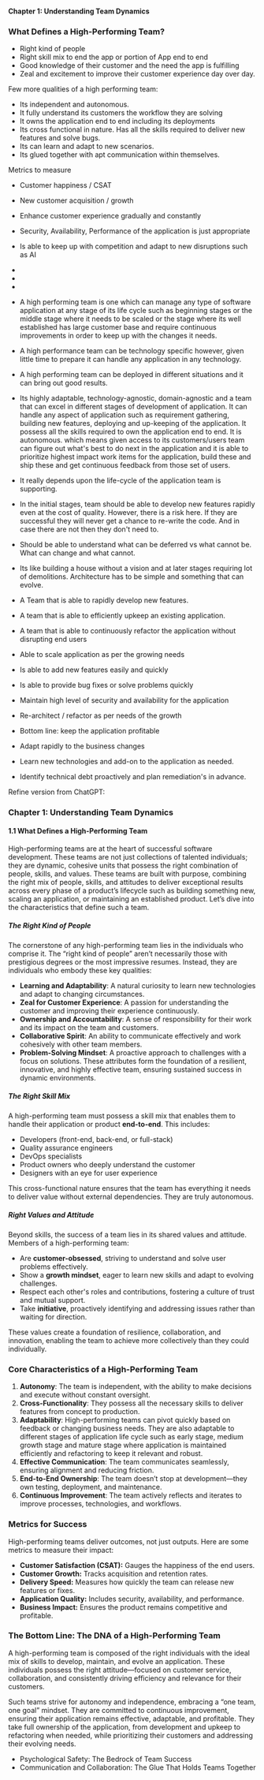 #### **Chapter 1: Understanding Team Dynamics**

### What Defines a High-Performing Team?
- Right kind of people 
- Right skill mix to end the app or portion of App end to end 
- Good knowledge of their customer and the need the app is fulfilling 
- Zeal and excitement to improve their customer experience day over day. 


Few more qualities of a high performing team:
- Its independent and autonomous. 
- It fully understand its customers the workflow they are solving 
- It owns the application end to end including its deployments 
- Its cross functional in nature. Has all the skills required to deliver new features and solve bugs. 
- Its can learn and adapt to new scenarios. 
- Its glued together with apt communication within themselves. 


Metrics to measure 
- Customer happiness / CSAT 
- New customer acquisition / growth 
- Enhance customer experience gradually and constantly 
- Security, Availability, Performance of the application is just appropriate 
- Is able to keep up with competition and adapt to new disruptions such as AI 
- 


-
- 
- A high performing team is one which can manage any type of software application at any stage of its life cycle such as beginning stages or the middle stage where it needs to be scaled or the stage where its well established has large customer base and require continuous improvements in order to keep up with the changes it needs. 
- A high performance team can be technology specific however, given little time to prepare it can handle any application in any technology. 
- A high performing team can be deployed in different situations and it can bring out good results. 
- Its highly adaptable, technology-agnostic, domain-agnostic and a team that can excel in different stages of development of application. It can handle any aspect of application such as requirement gathering, building new features, deploying and up-keeping of the application. It possess all the skills required to own the application end to end. It is autonomous. which means given access to its customers/users team can figure out what's best to do next in the application and it is able to prioritize highest impact work items for the application, build these and ship these and get continuous feedback from those set of users. 

- It really depends upon the life-cycle of the application team is supporting.
- In the initial stages, team should be able to develop new features rapidly even at the cost of quality. However, there is a risk here. If they are successful they will never get a chance to re-write the code. And in case there are not then they don't need to. 
- Should be able to understand what can be deferred vs what cannot be. What can change and what cannot. 
- Its like building a house without a vision and at later stages requiring lot of demolitions. Architecture has to be simple and something that can evolve. 
- A Team that is able to rapidly develop new features. 
- A team that is able to efficiently upkeep an existing application. 
- A team that is able to continuously refactor the application without disrupting end users 
- Able to scale application as per the growing needs 
- Is able to add new features easily and quickly 
- Is able to provide bug fixes or solve problems quickly 
- Maintain high level of security and availability for the application 
- Re-architect / refactor as per needs of the growth 
- Bottom line: keep the application profitable 
- Adapt rapidly to the business changes 
- Learn new technologies and add-on to the application as needed. 
- Identify technical debt proactively and plan remediation's in advance. 

Refine version from ChatGPT: 

### **Chapter 1: Understanding Team Dynamics**

#### **1.1 What Defines a High-Performing Team**

High-performing teams are at the heart of successful software development. These teams are not just collections of talented individuals; they are dynamic, cohesive units that possess the right combination of people, skills, and values. These teams are built with purpose, combining the right mix of people, skills, and attitudes to deliver exceptional results across every phase of a product’s lifecycle such as building something new, scaling an application, or maintaining an established product. Let’s dive into the characteristics that define such a team.

##### **The Right Kind of People**
The cornerstone of any high-performing team lies in the individuals who comprise it. The “right kind of people” aren’t necessarily those with prestigious degrees or the most impressive resumes. Instead, they are individuals who embody these key qualities:
- **Learning and Adaptability**: A natural curiosity to learn new technologies and adapt to changing circumstances.
- **Zeal for Customer Experience**: A passion for understanding the customer and improving their experience continuously.
- **Ownership and Accountability**: A sense of responsibility for their work and its impact on the team and customers.
- **Collaborative Spirit**: An ability to communicate effectively and work cohesively with other team members.
- **Problem-Solving Mindset**: A proactive approach to challenges with a focus on solutions.
These attributes form the foundation of a resilient, innovative, and highly effective team, ensuring sustained success in dynamic environments.

##### **The Right Skill Mix**
A high-performing team must possess a skill mix that enables them to handle their application or product **end-to-end**. This includes:
- Developers (front-end, back-end, or full-stack)
- Quality assurance engineers
- DevOps specialists
- Product owners who deeply understand the customer
- Designers with an eye for user experience

This cross-functional nature ensures that the team has everything it needs to deliver value without external dependencies. They are truly autonomous.

##### **Right Values and Attitude**
Beyond skills, the success of a team lies in its shared values and attitude. Members of a high-performing team:
- Are **customer-obsessed**, striving to understand and solve user problems effectively.
- Show a **growth mindset**, eager to learn new skills and adapt to evolving challenges.
- Respect each other's roles and contributions, fostering a culture of trust and mutual support.
- Take **initiative**, proactively identifying and addressing issues rather than waiting for direction.

These values create a foundation of resilience, collaboration, and innovation, enabling the team to achieve more collectively than they could individually.

### **Core Characteristics of a High-Performing Team**
1. **Autonomy**: The team is independent, with the ability to make decisions and execute without constant oversight.
2. **Cross-Functionality**: They possess all the necessary skills to deliver features from concept to production.
3. **Adaptability**: High-performing teams can pivot quickly based on feedback or changing business needs. They are also adaptable to different stages of application life cycle such as early stage, medium growth stage and mature stage where application is maintained efficiently and refactoring to keep it relevant and robust. 
4. **Effective Communication**: The team communicates seamlessly, ensuring alignment and reducing friction.
5. **End-to-End Ownership**: The team doesn’t stop at development—they own testing, deployment, and maintenance.
6. **Continuous Improvement**: The team actively reflects and iterates to improve processes, technologies, and workflows.

### **Metrics for Success**
High-performing teams deliver outcomes, not just outputs. Here are some metrics to measure their impact:
- **Customer Satisfaction (CSAT):** Gauges the happiness of the end users.
- **Customer Growth:** Tracks acquisition and retention rates.
- **Delivery Speed:** Measures how quickly the team can release new features or fixes.
- **Application Quality:** Includes security, availability, and performance.
- **Business Impact:** Ensures the product remains competitive and profitable.

### **The Bottom Line: The DNA of a High-Performing Team**

A high-performing team is composed of the right individuals with the ideal mix of skills to develop, maintain, and evolve an application. These individuals possess the right attitude—focused on customer service, collaboration, and consistently driving efficiency and relevance for their customers.

Such teams strive for autonomy and independence, embracing a “one team, one goal” mindset. They are committed to continuous improvement, ensuring their application remains effective, adaptable, and profitable. They take full ownership of the application, from development and upkeep to refactoring when needed, while prioritizing their customers and addressing their evolving needs.


- Psychological Safety: The Bedrock of Team Success
- Communication and Collaboration: The Glue That Holds Teams Together

